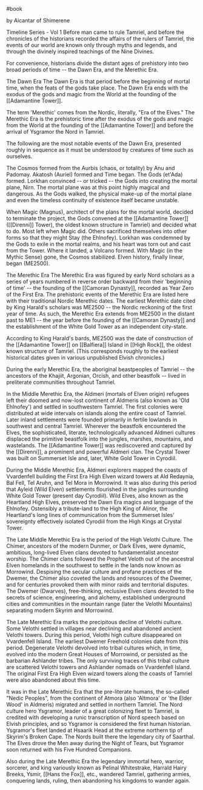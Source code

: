 #book 

by Aicantar of Shimerene

Timeline Series - Vol 1
Before man came to rule Tamriel, and before the chronicles of the historians recorded the affairs of the rulers of Tamriel, the events of our world are known only through myths and legends, and through the divinely inspired teachings of the Nine Divines.

For convenience, historians divide the distant ages of prehistory into two broad periods of time -- the Dawn Era, and the Merethic Era.

The Dawn Era
The Dawn Era is that period before the beginning of mortal time, when the feats of the gods take place. The Dawn Era ends with the exodus of the gods and magic from the World at the founding of the [[Adamantine Tower]].

The term 'Merethic' comes from the Nordic, literally, "Era of the Elves." The Merethic Era is the prehistoric time after the exodus of the gods and magic from the World at the founding of the [[Adamantine Tower]] and before the arrival of Ysgramor the Nord in Tamriel.

The following are the most notable events of the Dawn Era, presented roughly in sequence as it must be understood by creatures of time such as ourselves.

The Cosmos formed from the Aurbis (chaos, or totality) by Anu and Padomay. Akatosh (Auriel) formed and Time began. The Gods (et'Ada) formed. Lorkhan convinced -- or tricked -- the Gods into creating the mortal plane, Nirn. The mortal plane was at this point highly magical and dangerous. As the Gods walked, the physical make-up of the mortal plane and even the timeless continuity of existence itself became unstable.

When Magic (Magnus), architect of the plans for the mortal world, decided to terminate the project, the Gods convened at the [[Adamantine Tower]] ([[Direnni]] Tower), the oldest known structure in Tamriel) and decided what to do. Most left when Magic did. Others sacrificed themselves into other forms so that they might Stay (the Ehlnofey). Lorkhan was condemned by the Gods to exile in the mortal realms, and his heart was torn out and cast from the Tower. Where it landed, a Volcano formed. With Magic (in the Mythic Sense) gone, the Cosmos stabilized. Elven history, finally linear, began (ME2500).

The Merethic Era
The Merethic Era was figured by early Nord scholars as a series of years numbered in reverse order backward from their 'beginning of time' -- the founding of the [[Camoran Dynasty]], recorded as Year Zero of the First Era. The prehistoric events of the Merethic Era are listed here with their traditional Nordic Merethic dates. The earliest Merethic date cited by King Harald's scholars was ME2500 -- the Nordic reckoning of the first year of time. As such, the Merethic Era extends from ME2500 in the distant past to ME1 -- the year before the founding of the [[Camoran Dynasty]] and the establishment of the White Gold Tower as an independent city-state.

According to King Harald's bards, ME2500 was the date of construction of the [[Adamantine Tower]] on [[Balfiera]] Island in [[High Rock]], the oldest known structure of Tamriel. (This corresponds roughly to the earliest historical dates given in various unpublished Elvish chronicles.)

During the early Merethic Era, the aboriginal beastpeoples of Tamriel -- the ancestors of the Khajiit, Argonian, Orcish, and other beastfolk -- lived in preliterate communities throughout Tamriel.

In the Middle Merethic Era, the Aldmeri (mortals of Elven origin) refugees left their doomed and now-lost continent of Aldmeris (also known as 'Old Ehlnofey') and settled in southwestern Tamriel. The first colonies were distributed at wide intervals on islands along the entire coast of Tamriel. Later inland settlements were founded primarily in fertile lowlands in southwest and central Tamriel. Wherever the beastfolk encountered the Elves, the sophisticated, literate, technologically advanced Aldmeri cultures displaced the primitive beastfolk into the jungles, marshes, mountains, and wastelands. The [[Adamantine Tower]] was rediscovered and captured by the [[Direnni]], a prominent and powerful Aldmeri clan. The Crystal Tower was built on Summerset Isle and, later, White Gold Tower in Cyrodiil.

During the Middle Merethic Era, Aldmeri explorers mapped the coasts of Vvardenfell building the First Era High Elven wizard towers at Ald Redaynia, Bal Fell, Tel Aruhn, and Tel Mora in Morrowind. It was also during this period that Ayleid (Wild Elven) settlements flourished in the jungles surrounding White Gold Tower (present day Cyrodiil). Wild Elves, also known as the Heartland High Elves, preserved the Dawn Era magics and language of the Ehlnofey. Ostensibly a tribute-land to the High King of Alinor, the Heartland's long lines of communication from the Summerset Isles' sovereignty effectively isolated Cyrodiil from the High Kings at Crystal Tower.

The Late Middle Merethic Era is the period of the High Velothi Culture. The Chimer, ancestors of the modern Dunmer, or Dark Elves, were dynamic, ambitious, long-lived Elven clans devoted to fundamentalist ancestor worship. The Chimer clans followed the Prophet Veloth out of the ancestral Elven homelands in the southwest to settle in the lands now known as Morrowind. Despising the secular culture and profane practices of the Dwemer, the Chimer also coveted the lands and resources of the Dwemer, and for centuries provoked them with minor raids and territorial disputes. The Dwemer (Dwarves), free-thinking, reclusive Elven clans devoted to the secrets of science, engineering, and alchemy, established underground cities and communities in the mountain range (later the Velothi Mountains) separating modern Skyrim and Morrowind.

The Late Merethic Era marks the precipitous decline of Velothi culture. Some Velothi settled in villages near declining and abandoned ancient Velothi towers. During this period, Velothi high culture disappeared on Vvardenfell Island. The earliest Dwemer Freehold colonies date from this period. Degenerate Velothi devolved into tribal cultures which, in time, evolved into the modern Great Houses of Morrowind, or persisted as the barbarian Ashlander tribes. The only surviving traces of this tribal culture are scattered Velothi towers and Ashlander nomads on Vvardenfell Island. The original First Era High Elven wizard towers along the coasts of Tamriel were also abandoned about this time.

It was in the Late Merethic Era that the pre-literate humans, the so-called "Nedic Peoples", from the continent of Atmora (also 'Altmora' or 'the Elder Wood' in Aldmeris) migrated and settled in northern Tamriel. The Nord culture hero Ysgramor, leader of a great colonizing fleet to Tamriel, is credited with developing a runic transcription of Nord speech based on Elvish principles, and so Ysgramor is considered the first human historian. Ysgramor's fleet landed at Hsaarik Head at the extreme northern tip of Skyrim's Broken Cape. The Nords built there the legendary city of Saarthal. The Elves drove the Men away during the Night of Tears, but Ysgramor soon returned with his Five Hundred Companions.

Also during the Late Merethic Era the legendary immortal hero, warrior, sorcerer, and king variously known as Pelinal Whitestrake, Harrald Hairy Breeks, Ysmir, [[Hans the Fox]], etc., wandered Tamriel, gathering armies, conquering lands, ruling, then abandoning his kingdoms to wander again.